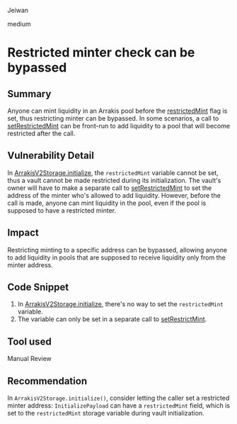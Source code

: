 Jeiwan

medium

# Restricted minter check can be bypassed

## Summary
Anyone can mint liquidity in an Arrakis pool before the [restrictedMint](https://github.com/sherlock-audit/2023-06-arrakis/blob/main/v2-core/contracts/abstract/ArrakisV2Storage.sol#L228) flag is set, thus restricting minter can be bypassed. In some scenarios, a call to [setRestrictedMint](https://github.com/sherlock-audit/2023-06-arrakis/blob/main/v2-core/contracts/abstract/ArrakisV2Storage.sol#L227) can be front-run to add liquidity to a pool that will become restricted after the call.
## Vulnerability Detail
In [ArrakisV2Storage.initialize](https://github.com/sherlock-audit/2023-06-arrakis/blob/main/v2-core/contracts/abstract/ArrakisV2Storage.sol#L118), the `restrictedMint` variable cannot be set, thus a vault cannot be made restricted during its initialization. The vault's owner will have to make a separate call to [setRestrictedMint](https://github.com/sherlock-audit/2023-06-arrakis/blob/main/v2-core/contracts/abstract/ArrakisV2Storage.sol#L227) to set the address of the minter who's allowed to add liquidity. However, before the call is made, anyone can mint liquidity in the pool, even if the pool is supposed to have a restricted minter.
## Impact
Restricting minting to a specific address can be bypassed, allowing anyone to add liquidity in pools that are supposed to receive liquidity only from the minter address.
## Code Snippet
1. In [ArrakisV2Storage.initialize](https://github.com/sherlock-audit/2023-06-arrakis/blob/main/v2-core/contracts/abstract/ArrakisV2Storage.sol#L118), there's no way to set the `restrictedMint` variable.
1. The variable can only be set in a separate call to [setRestrictMint](https://github.com/sherlock-audit/2023-06-arrakis/blob/main/v2-core/contracts/abstract/ArrakisV2Storage.sol#L228).
## Tool used
Manual Review
## Recommendation
In `ArrakisV2Storage.initialize()`, consider letting the caller set a restricted minter address: `InitializePayload` can have a `restrictedMint` field, which is set to the `restrictedMint` storage variable during vault initialization.
